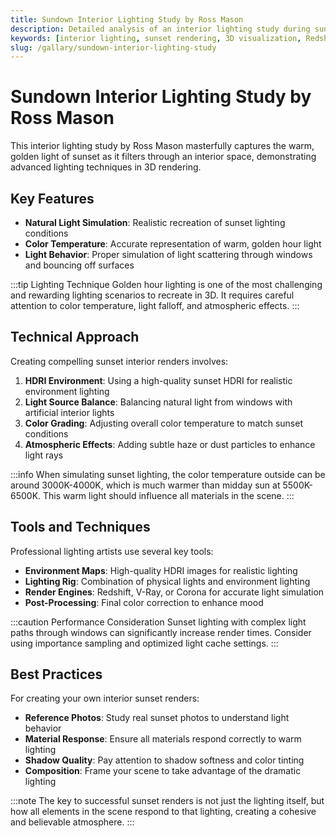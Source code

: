 ```yaml
---
title: Sundown Interior Lighting Study by Ross Mason
description: Detailed analysis of an interior lighting study during sunset, showcasing advanced lighting techniques in 3D rendering.
keywords: [interior lighting, sunset rendering, 3D visualization, Redshift, Ross Mason, lighting study]
slug: /gallary/sundown-interior-lighting-study
---
```


# Sundown Interior Lighting Study by Ross Mason

This interior lighting study by Ross Mason masterfully captures the warm, golden light of sunset as it filters through an interior space, demonstrating advanced lighting techniques in 3D rendering.

## Key Features

- **Natural Light Simulation**: Realistic recreation of sunset lighting conditions
- **Color Temperature**: Accurate representation of warm, golden hour light
- **Light Behavior**: Proper simulation of light scattering through windows and bouncing off surfaces

:::tip Lighting Technique
Golden hour lighting is one of the most challenging and rewarding lighting scenarios to recreate in 3D. It requires careful attention to color temperature, light falloff, and atmospheric effects.
:::

## Technical Approach

Creating compelling sunset interior renders involves:

1. **HDRI Environment**: Using a high-quality sunset HDRI for realistic environment lighting
2. **Light Source Balance**: Balancing natural light from windows with artificial interior lights
3. **Color Grading**: Adjusting overall color temperature to match sunset conditions
4. **Atmospheric Effects**: Adding subtle haze or dust particles to enhance light rays

:::info
When simulating sunset lighting, the color temperature outside can be around 3000K-4000K, which is much warmer than midday sun at 5500K-6500K. This warm light should influence all materials in the scene.
:::

## Tools and Techniques

Professional lighting artists use several key tools:

- **Environment Maps**: High-quality HDRI images for realistic lighting
- **Lighting Rig**: Combination of physical lights and environment lighting
- **Render Engines**: Redshift, V-Ray, or Corona for accurate light simulation
- **Post-Processing**: Final color correction to enhance mood

:::caution Performance Consideration
Sunset lighting with complex light paths through windows can significantly increase render times. Consider using importance sampling and optimized light cache settings.
:::

## Best Practices

For creating your own interior sunset renders:

- **Reference Photos**: Study real sunset photos to understand light behavior
- **Material Response**: Ensure all materials respond correctly to warm lighting
- **Shadow Quality**: Pay attention to shadow softness and color tinting
- **Composition**: Frame your scene to take advantage of the dramatic lighting

:::note
The key to successful sunset renders is not just the lighting itself, but how all elements in the scene respond to that lighting, creating a cohesive and believable atmosphere.
:::